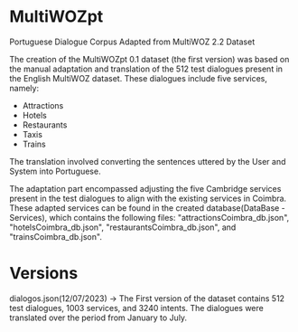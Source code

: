 # MultiWOZpt
Portuguese Dialogue Corpus Adapted from MultiWOZ 2.2 Dataset 

The creation of the MultiWOZpt 0.1 dataset (the first version) was based on the manual adaptation and translation of the 512 test dialogues present in the English MultiWOZ dataset. These dialogues include five services, namely:
+ Attractions
+ Hotels
+ Restaurants
+ Taxis
+ Trains
  
The translation involved converting the sentences uttered by the User and System into Portuguese. 

The adaptation part encompassed adjusting the five Cambridge services present in the test dialogues to align with the existing services in Coimbra. These adapted services can be found in the created database(DataBase - Services), which contains the following files: "attractionsCoimbra_db.json", "hotelsCoimbra_db.json", "restaurantsCoimbra_db.json", and "trainsCoimbra_db.json".

# Versions
dialogos.json(12/07/2023) -> The First version of the dataset contains 512 test dialogues, 1003 services, and 3240 intents. The dialogues were translated over the period from January to July.
